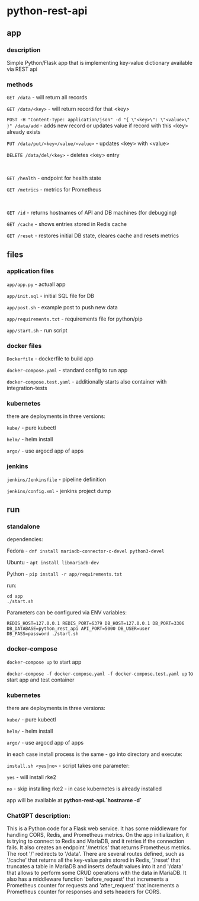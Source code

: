 # python-rest-api       

## app

### description

Simple Python/Flask app that is implementing key-value dictionary available via REST api

### methods

`GET /data` - will return all records

`GET /data/<key>` - will return record for that \<key\>
    
`POST -H "Content-Type: application/json" -d "{ \"<key>\": \"<value>\" }" /data/add` - adds new record or updates value if record with this \<key\> already exists

`PUT /data/put/<key>/value/<value>` - updates \<key\> with \<value\>

`DELETE /data/del/<key>` - deletes \<key\> entry

</br>

`GET /health` - endpoint for health state

`GET /metrics` - metrics for Prometheus

</br>

`GET /id` - returns hostnames of API and DB machines (for debugging)

`GET /cache` - shows entries stored in Redis cache

`GET /reset` - restores initial DB state, cleares cache and resets metrics

## files

### application files

`app/app.py` - actuall app

`app/init.sql` - initial SQL file for DB
    
`app/post.sh` - example post to push new data

`app/requirements.txt` - requirements file for python/pip

`app/start.sh` - run script
       
### docker files

`Dockerfile` - dockerfile to build app

`docker-compose.yaml` - standard config to run app    

`docker-compose.test.yaml` - additionally starts also container with integration-tests

### kubernetes

there are deployments in three versions:

`kube/` - pure kubectl

`helm/` - helm install

`argo/` - use argocd app of apps

### jenkins

`jenkins/Jenkinsfile` - pipeline definition

`jenkins/config.xml` - jenkins project dump
  
## run

### standalone

dependencies:

Fedora - `dnf install mariadb-connector-c-devel python3-devel`

Ubuntu - `apt install libmariadb-dev`

Python - `pip install -r app/requirements.txt`

run:

```
cd app
./start.sh
```
Parameters can be configured via ENV variables:

```
REDIS_HOST=127.0.0.1 REDIS_PORT=6379 DB_HOST=127.0.0.1 DB_PORT=3306 DB_DATABASE=python_rest_api API_PORT=5000 DB_USER=user DB_PASS=password ./start.sh
```

### docker-compose

`docker-compose up` to start app

`docker-compose -f docker-compose.yaml -f docker-compose.test.yaml up` to start app and test container

### kubernetes

there are deployments in three versions:

`kube/` - pure kubectl

`helm/` - helm install

`argo/` - use argocd app of apps



in each case install process is the same - go into directory and execute:


`install.sh <yes|no>` - script takes one parameter:

`yes` - will install rke2
    
`no` - skip installing rke2 - in case kubernetes is already installed

app will be available at **python-rest-api.\`hostname -d\`**

### ChatGPT description:

This is a Python code for a Flask web service. It has some middleware for handling CORS, Redis, and Prometheus metrics. On the app initialization, it is trying to connect to Redis and MariaDB, and it retries if the connection fails.
It also creates an endpoint '/metrics' that returns Prometheus metrics. The root '/' redirects to '/data'. There are several routes defined, such as '/cache' that returns all the key-value pairs stored in Redis, '/reset' that truncates a table in MariaDB and inserts default values into it and '/data' that allows to perform some CRUD operations with the data in MariaDB. It also has a middleware function 'before_request' that increments a Prometheus counter for requests and 'after_request' that increments a Prometheus counter for responses and sets headers for CORS.
